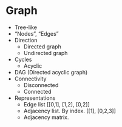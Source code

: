# Graph

- Tree-like
- “Nodes”, “Edges”
- Direction
    - Directed graph
    - Undirected graph
- Cycles
    - Acyclic
- DAG (Directed acyclic graph)
- Connectivity
    - Disconnected
    - Connected
- Representations
    - Edge list [[0,1], [1,2], [0,2]]
    - Adjacency list. By index. [[1], [0,2,3]]
    - Adjacency matrix.
